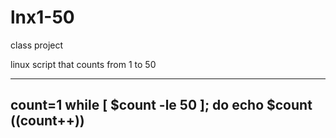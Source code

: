 # lnx1-50
class project 

linux  script that counts from 1 to 50 

---------------------------
count=1
while [ $count -le 50 ]; do
echo $count
((count++))
---------------------------

